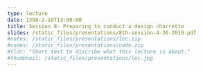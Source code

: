 ```yaml
---
type: lecture
date: 1398-2-10T13:00:00
title: Session 8- Preparing to conduct a design charrette
slides: /static_files/presentations/8th-session-4-30-2019.pdf
#notes: /static_files/presentations/lec.zip
#codes: /static_files/presentations/code.zip
#tldr: "Short text to discribe what this lecture is about."
#thumbnail: /static_files/presentations/lec.jpg
---
```

